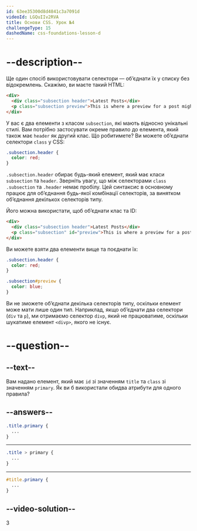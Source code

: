 ```yaml
---
id: 63ee35300d8d4841c3a7091d
videoId: LGQuIIv2RVA
title: Основи CSS. Урок №4
challengeType: 15
dashedName: css-foundations-lesson-d
---
```


# --description--

Ще один спосіб використовувати селектори — об’єднати їх у списку без відокремлень. Скажімо, ви маєте такий HTML:

```html
<div>
  <div class="subsection header">Latest Posts</div>
  <p class="subsection preview">This is where a preview for a post might go.</p>
</div>
```

У вас є два елементи з класом `subsection`, які мають відносно унікальні стилі. Вам потрібно застосувати окреме правило до елемента, який також має `header` як другий клас. Що робитимете? Ви можете об’єднати селектори `class` у CSS:

```css
.subsection.header {
  color: red;
}
```

`.subsection.header` обирає будь-який елемент, який має класи `subsection` та `header`. Зверніть увагу, що між селекторами `class` `.subsection` та `.header` немає пробілу. Цей синтаксис в основному працює для об’єднання будь-якої комбінації селекторів, за винятком об’єднання декількох селекторів типу.

Його можна використати, щоб об’єднати клас та ID:

```html
<div>
  <div class="subsection header">Latest Posts</div>
  <p class="subsection" id="preview">This is where a preview for a post might go.</p>
</div>
```

Ви можете взяти два елементи вище та поєднати їх:

```css
.subsection.header {
  color: red;
}

.subsection#preview {
  color: blue;
}
```

Ви не зможете об’єднати декілька селекторів типу, оскільки елемент може мати лише один тип. Наприклад, якщо об’єднати два селектори (`div` та `p`), ми отримаємо селектор `divp`, який не працюватиме, оскільки шукатиме елемент `<divp>`, якого не існує.

# --question--

## --text--

Вам надано елемент, який має `id` зі значенням `title` та `class` зі значенням `primary`. Як ви б використали обидва атрибути для одного правила?

## --answers--

```css
.title.primary {
  ...
}
```

---

```css
.title > primary {
  ...
}
```

---

```css
#title.primary { 
  ...
}
```


## --video-solution--

3
